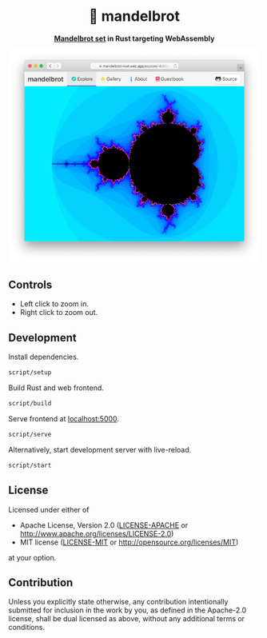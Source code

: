 <div align="center">
  <h1>🔮 mandelbrot</h1>
  <p>
    <strong
      ><a href="https://en.wikipedia.org/wiki/Mandelbrot_set">Mandelbrot set</a>
      in Rust targeting WebAssembly</strong
    >
  </p>
  <a href="https://mandelbrot-rust.web.app/">
    <img src="images/mandelbrot.png" />
  </a>
</div>

## Controls

- Left click to zoom in.
- Right click to zoom out.

## Development

Install dependencies.

```sh
script/setup
```

Build Rust and web frontend.

```sh
script/build
```

Serve frontend at [localhost:5000](http://localhost:5000/).

```sh
script/serve
```

Alternatively, start development server with live-reload.

```sh
script/start
```

## License

Licensed under either of

- Apache License, Version 2.0
  ([LICENSE-APACHE](LICENSE-APACHE) or http://www.apache.org/licenses/LICENSE-2.0)
- MIT license
  ([LICENSE-MIT](LICENSE-MIT) or http://opensource.org/licenses/MIT)

at your option.

## Contribution

Unless you explicitly state otherwise, any contribution intentionally submitted
for inclusion in the work by you, as defined in the Apache-2.0 license, shall be
dual licensed as above, without any additional terms or conditions.
